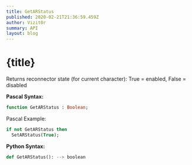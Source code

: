 ```yaml
---
title: GetARStatus
published: 2020-02-21T21:36:59.459Z
author: Vizit0r
summary: API
layout: blog
---
```


# {title}

Returns reconnector state (for current character): True = enabled, False = disabled

**Pascal Syntax:**

```pascal
function GetARStatus : Boolean;
```

Pascal Example:
```pascal
if not GetARStatus then
  SetARStatus(True);
```

**Python Syntax:**
```python
def GetARStatus(): --> boolean
```
